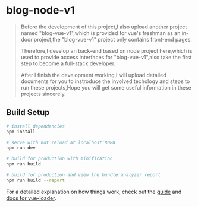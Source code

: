 # blog-node-v1

> Before the development of this project,I also upload another project named "blog-vue-v1",which is provided for vue's freshman as an in-door project,the "blog-vue-v1" project only contains front-end pages.
>
>Therefore,I develop an back-end based on node project here,which is used to provide access interfaces for "blog-vue-v1",also take the first step to become a full-stack developer.
>
>After I finish the development working,I will upload detailed documents for you to instroduce the involved techology and steps to run these projects,Hope you will get some useful information in these projects sincerely.


## Build Setup

``` bash
# install dependencies
npm install

# serve with hot reload at localhost:8088
npm run dev

# build for production with minification
npm run build

# build for production and view the bundle analyzer report
npm run build --report
```

For a detailed explanation on how things work, check out the [guide](http://vuejs-templates.github.io/webpack/) and [docs for vue-loader](http://vuejs.github.io/vue-loader).
